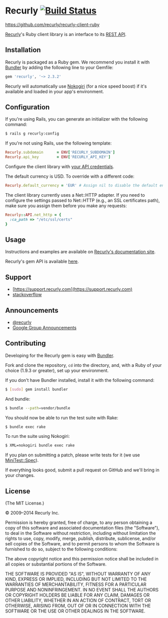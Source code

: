 # Recurly [![Build Status](https://secure.travis-ci.org/recurly/recurly-client-ruby.png)](http://travis-ci.org/recurly/recurly-client-ruby)

<https://github.com/recurly/recurly-client-ruby>

[Recurly](http://recurly.com/)'s Ruby client library is an interface to its
[REST API](http://docs.recurly.com/api/basics).


## Installation

Recurly is packaged as a Ruby gem. We recommend you install it with
[Bundler](http://gembundler.com/) by adding the following line to your Gemfile:

``` ruby
gem 'recurly', '~> 2.3.2'
```

Recurly will automatically use [Nokogiri](http://nokogiri.org/) (for a nice
speed boost) if it's available and loaded in your app's environment.


## Configuration

If you're using Rails, you can generate an initializer with the following
command:

``` bash
$ rails g recurly:config
```

If you're not using Rails, use the following template:

``` ruby
Recurly.subdomain      = ENV['RECURLY_SUBDOMAIN']
Recurly.api_key        = ENV['RECURLY_API_KEY']
```

Configure the client library with
[your API credentials](https://app.recurly.com/go/developer/api_access).

The default currency is USD. To override with a different code:

``` ruby
Recurly.default_currency = 'EUR' # Assign nil to disable the default entirely.
```

The client library currently uses a Net::HTTP adapter. If you need to
configure the settings passed to Net::HTTP (e.g., an SSL certificates path),
make sure you assign them before you make any requests:

``` ruby
Recurly::API.net_http = {
  :ca_path => "/etc/ssl/certs"
}
```


## Usage

Instructions and examples are available on
[Recurly's documentation site](http://docs.recurly.com/api/basics).

Recurly's gem API is available
[here](http://rubydoc.info/gems/recurly/frames/Recurly).

## Support

- [https://support.recurly.com](https://support.recurly.com)
- [stackoverflow](http://stackoverflow.com/questions/tagged/recurly)

## Announcements

- [@recurly](https://twitter.com/recurly)
- [Google Group Announcements](https://groups.google.com/group/recurly-api)

## Contributing

Developing for the Recurly gem is easy with [Bundler](http://gembundler.com/).

Fork and clone the repository, `cd` into the directory, and, with a Ruby of
your choice (1.9.3 or greater), set up your
environment.

If you don't have Bundler installed, install it with the following command:

``` bash
$ [sudo] gem install bundler
```

And bundle:

``` bash
$ bundle --path=vendor/bundle
```

You should now be able to run the test suite with Rake:

``` bash
$ bundle exec rake
```

To run the suite using Nokogiri:

``` bash
$ XML=nokogiri bundle exec rake
```

If you plan on submitting a patch, please write tests for it (we use
[MiniTest::Spec](http://bfts.rubyforge.org/minitest/MiniTest/Expectations.html)).

If everything looks good, submit a pull request on GitHub and we'll bring in
your changes.

## License

(The MIT License.)

© 2009–2014 Recurly Inc.

Permission is hereby granted, free of charge, to any person obtaining a copy
of this software and associated documentation files (the "Software"), to deal
in the Software without restriction, including without limitation the rights
to use, copy, modify, merge, publish, distribute, sublicense, and/or sell
copies of the Software, and to permit persons to whom the Software is
furnished to do so, subject to the following conditions:

The above copyright notice and this permission notice shall be included in all
copies or substantial portions of the Software.

THE SOFTWARE IS PROVIDED "AS IS", WITHOUT WARRANTY OF ANY KIND, EXPRESS OR
IMPLIED, INCLUDING BUT NOT LIMITED TO THE WARRANTIES OF MERCHANTABILITY,
FITNESS FOR A PARTICULAR PURPOSE AND NONINFRINGEMENT. IN NO EVENT SHALL THE
AUTHORS OR COPYRIGHT HOLDERS BE LIABLE FOR ANY CLAIM, DAMAGES OR OTHER
LIABILITY, WHETHER IN AN ACTION OF CONTRACT, TORT OR OTHERWISE, ARISING FROM,
OUT OF OR IN CONNECTION WITH THE SOFTWARE OR THE USE OR OTHER DEALINGS IN THE
SOFTWARE.
